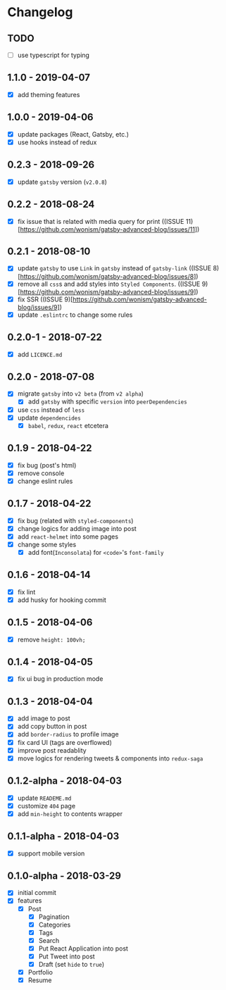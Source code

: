 # Changelog

## TODO
- [ ] use typescript for typing

## 1.1.0 - 2019-04-07
- [x] add theming features

## 1.0.0 - 2019-04-06
- [x] update packages (React, Gatsby, etc.)
- [x] use hooks instead of redux

## 0.2.3 - 2018-09-26
- [x] update `gatsby` version (`v2.0.8`)

## 0.2.2 - 2018-08-24
- [x] fix issue that is related with media query for print ((ISSUE 11)[https://github.com/wonism/gatsby-advanced-blog/issues/11])

## 0.2.1 - 2018-08-10
- [x] update `gatsby` to use `Link` in `gatsby` instead of `gatsby-link` ((ISSUE 8)[https://github.com/wonism/gatsby-advanced-blog/issues/8])
- [x] remove all `css`s and add styles into `Styled Components`. ((ISSUE 9)[https://github.com/wonism/gatsby-advanced-blog/issues/9])
- [x] fix SSR ((ISSUE 9)[https://github.com/wonism/gatsby-advanced-blog/issues/9])
- [x] update `.eslintrc` to change some rules

## 0.2.0-1 - 2018-07-22
- [x] add `LICENCE.md`

## 0.2.0 - 2018-07-08
- [x] migrate `gatsby` into `v2 beta` (from `v2 alpha`)
  - [x] add `gatsby` with specific `version` into `peerDependencies`
- [x] use `css` instead of `less`
- [x] update `dependencides`
  - [x] `babel`, `redux`, `react` etcetera

## 0.1.9 - 2018-04-22
- [x] fix bug (post's html)
- [x] remove console
- [x] change eslint rules

## 0.1.7 - 2018-04-22
- [x] fix bug (related with `styled-components`)
- [x] change logics for adding image into post
- [x] add `react-helmet` into some pages
- [x] change some styles
  - [x] add font(`Inconsolata`) for `<code>`'s `font-family`

## 0.1.6 - 2018-04-14
- [x] fix lint
- [x] add husky for hooking commit

## 0.1.5 - 2018-04-06
- [x] remove `height: 100vh;`

## 0.1.4 - 2018-04-05
- [x] fix ui bug in production mode

## 0.1.3 - 2018-04-04
- [x] add image to post
- [x] add copy button in post
- [x] add `border-radius` to profile image
- [x] fix card UI (tags are overflowed)
- [x] improve post readablity
- [x] move logics for rendering tweets & components into `redux-saga`

## 0.1.2-alpha - 2018-04-03
- [x] update `READEME.md`
- [x] customize `404` page
- [x] add `min-height` to contents wrapper

## 0.1.1-alpha - 2018-04-03
- [x] support mobile version

## 0.1.0-alpha - 2018-03-29
- [x] initial commit
- [x] features
  - [x] Post
    - [x] Pagination
    - [x] Categories
    - [x] Tags
    - [x] Search
    - [x] Put React Application into post
    - [x] Put Tweet into post
    - [x] Draft (set `hide` to `true`)
  - [x] Portfolio
  - [x] Resume
